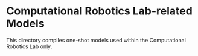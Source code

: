 # Computational Robotics Lab-related Models

This directory compiles one-shot models used within the Computational Robotics Lab only.
